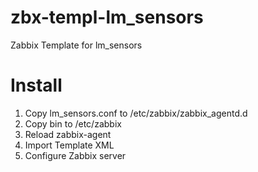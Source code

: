 # zbx-templ-lm_sensors
Zabbix Template for lm_sensors

# Install
1. Copy lm_sensors.conf to /etc/zabbix/zabbix_agentd.d
1. Copy bin to /etc/zabbix
1. Reload zabbix-agent
1. Import Template XML
1. Configure Zabbix server
